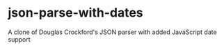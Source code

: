 # json-parse-with-dates
A clone of Douglas Crockford's JSON parser with added JavaScript date support

